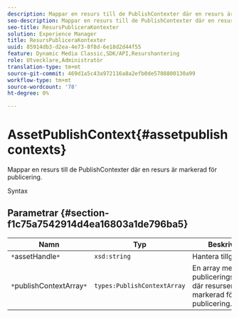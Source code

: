 ```yaml
---
description: Mappar en resurs till de PublishContexter där en resurs är markerad för publicering.
seo-description: Mappar en resurs till de PublishContexter där en resurs är markerad för publicering.
seo-title: ResursPubliceraKontexter
solution: Experience Manager
title: ResursPubliceraKontexter
uuid: 85914db3-d2ea-4e73-8f8d-6e18d2d44f55
feature: Dynamic Media Classic,SDK/API,Resurshantering
role: Utvecklare,Administratör
translation-type: tm+mt
source-git-commit: 469d1a5c43a972116a8a2efb0de5708800130a99
workflow-type: tm+mt
source-wordcount: '78'
ht-degree: 0%

---
```



# AssetPublishContext{#assetpublishcontexts}

Mappar en resurs till de PublishContexter där en resurs är markerad för publicering.

Syntax

## Parametrar {#section-f1c75a7542914d4ea16803a1de796ba5}

| Namn | Typ | Beskrivning |
|---|---|---|
| `*`assetHandle`*` | `xsd:string` | Hantera tillgången. |
| `*`publishContextArray`*` | `types:PublishContextArray` | En array med publiceringskontexter där resursen är markerad för publicering. |

